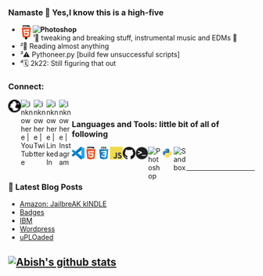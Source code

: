 ### Namaste 🙏 Yes,I know this is a high-five
- **<img align="left" alt="HTML5" width="26px" src="https://raw.githubusercontent.com/github/explore/80688e429a7d4ef2fca1e82350fe8e3517d3494d/topics/html/html.png" /> <img align="justify" alt="Photoshop" width="26px" src="https://simpleicons.org/icons/adobephotoshop.svg" />**
- *¹*🏇 tweaking and breaking stuff, instrumental music and EDMs 🎹
- *²*📖 Reading almost anything
- *³*⚠️ Pythoneer.py [build few unsuccessful scripts]
- *⁴*🗓️ 2k22: Still figuring that out

### Connect:

[<img align="left" alt="inknowhere | website" width="26px" src="https://raw.githubusercontent.com/iconic/open-iconic/master/svg/globe.svg" />][website]

[<img align="left" alt="inknowhere | YouTube" width="26px" src="https://cdn.jsdelivr.net/npm/simple-icons@v3/icons/youtube.svg" />][youtube]

[<img align="left" alt="inknowhere | Twitter" width="26px" src="https://cdn.jsdelivr.net/npm/simple-icons@v3/icons/twitter.svg" />][twitter]

[<img align="left" alt="inknowhere | LinkedIn" width="26px" src="https://cdn.jsdelivr.net/npm/simple-icons@v3/icons/linkedin.svg" />][linkedin]

[<img align="left" alt="inknowhere | Instagram" width="26px" src="https://cdn.jsdelivr.net/npm/simple-icons@v3/icons/instagram.svg" />][instagram]

<br />

### Languages and Tools: little bit of all of following

<img align="left" alt="Visual Studio Code" width="26px" src="https://raw.githubusercontent.com/github/explore/80688e429a7d4ef2fca1e82350fe8e3517d3494d/topics/visual-studio-code/visual-studio-code.png" />

<img align="left" alt="HTML5" width="26px" src="https://raw.githubusercontent.com/github/explore/80688e429a7d4ef2fca1e82350fe8e3517d3494d/topics/html/html.png" />

<img align="left" alt="CSS3" width="26px" src="https://raw.githubusercontent.com/github/explore/80688e429a7d4ef2fca1e82350fe8e3517d3494d/topics/css/css.png" />

<img align="left" alt="JavaScript" width="26px" src="https://raw.githubusercontent.com/github/explore/80688e429a7d4ef2fca1e82350fe8e3517d3494d/topics/javascript/javascript.png" />

<img align="left" alt="GitHub" width="26px" src="https://raw.githubusercontent.com/github/explore/78df643247d429f6cc873026c0622819ad797942/topics/github/github.png" />

<img align="left" alt="HTML5" width="26px" src="https://raw.githubusercontent.com/github/explore/80688e429a7d4ef2fca1e82350fe8e3517d3494d/topics/terminal/terminal.png" />

<img align="left" alt="Photoshop" width="26px" src="https://simpleicons.org/icons/adobephotoshop.svg" />

<img align="left" alt="Python" width="26px" src="https://raw.githubusercontent.com/github/explore/80688e429a7d4ef2fca1e82350fe8e3517d3494d/topics/python/python.png" />

<img align="left" alt="Sandbox " width="26px" src="https://simpleicons.org/icons/codesandbox.svg" />
<br />
<br />

---

### 📕 Latest Blog Posts
<!-- BLOG-POST-LIST:START -->
- [Amazon: JailbreAK kINDLE](https://inknowhere.wordpress.com/2020/05/31/kindlehacks/)
- [Badges](https://www.credly.com/users/abish/badges)
- [IBM](https://www.coursera.org/account/accomplishments/specialization/certificate/AKVBB9998DLK)
- [Wordpress](https://inknowhere.wordpress.com/)
- [uPLOaded](https://inknowhere.wordpress.com/uploaded)

<!-- BLOG-POST-LIST:END -->

[![Abish's github stats](https://github-readme-stats.vercel.app/api?username=abish4i)](https://github.com/abish4i/github-readme-stats)
---

[website]: https://inknowhere.wordpress.com
[twitter]: https://twitter.com/abish4i  
[youtube]: https://youtube.com/abish4i
[instagram]: https://instagram.com/abish4i
[linkedin]: https://linkedin.com/in/abish4i
[playlist]: https://www.youtube.com/playlist?list=LLNkaPdPHGaloC6nkYBLxeHw
[youtube]: https://m.youtube.com/channel/UCNkaPdPHGaloC6nkYBLxeHw/playlists
